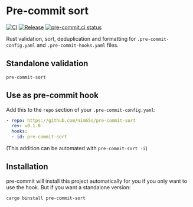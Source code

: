 # Pre-commit sort

[![CI](https://github.com/nim65s/pre-commit-sort/actions/workflows/ci.yml/badge.svg)](https://github.com/nim65s/pre-commit-sort/actions/workflows/ci.yml)
[![Release](https://github.com/nim65s/pre-commit-sort/actions/workflows/release.yml/badge.svg)](https://github.com/nim65s/pre-commit-sort/actions/workflows/release.yml)
[![pre-commit.ci status](https://results.pre-commit.ci/badge/github/nim65s/pre-commit-sort/main.svg)](https://results.pre-commit.ci/latest/github/nim65s/pre-commit-sort/main)

Rust validation, sort, deduplication and formatting for `.pre-commit-config.yaml` and `.pre-commit-hooks.yaml` files.

## Standalone validation

`pre-commit-sort`

## Use as pre-commit hook

Add this to the `repo` section of your `.pre-commit-config.yaml`:

```yaml
- repo: https://github.com/nim65s/pre-commit-sort
  rev: v0.1.0
  hooks:
  - id: pre-commit-sort
```

(This addition can be automated with `pre-commit-sort -i`)

## Installation

pre-commit will install this project automatically for you if you only want to use the hook.
But if you want a standalone version:

```
cargo binstall pre-commit-sort
```
